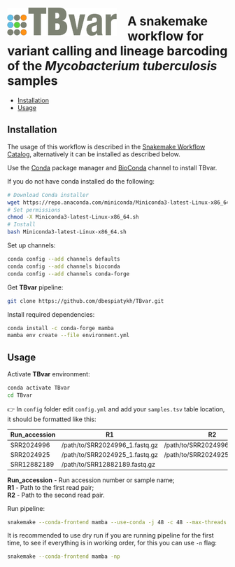 <img align ="left" src=logo.svg width=250px style="padding-right: 25px; padding-top: 25px;">

# A snakemake workflow for variant calling and lineage barcoding of the _Mycobacterium tuberculosis_ samples

- [Installation](#installation)
- [Usage](#usage)

## Installation

The usage of this workflow is described in the [Snakemake Workflow Catalog](https://snakemake.github.io/snakemake-workflow-catalog/?usage=dbespiatykh/TBvar), alternatively it can be installed as described below.

Use the [Conda](https://docs.conda.io/en/latest/) package manager and [BioConda](https://bioconda.github.io/index.html) channel to install TBvar.

If you do not have conda installed do the following:

```bash
# Download Conda installer
wget https://repo.anaconda.com/miniconda/Miniconda3-latest-Linux-x86_64.sh
# Set permissions
chmod -X Miniconda3-latest-Linux-x86_64.sh
# Install
bash Miniconda3-latest-Linux-x86_64.sh
```

Set up channels:

```bash
conda config --add channels defaults
conda config --add channels bioconda
conda config --add channels conda-forge
```

Get **TBvar** pipeline:

```bash
git clone https://github.com/dbespiatykh/TBvar.git
```

Install required dependencies:

```bash
conda install -c conda-forge mamba
mamba env create --file environment.yml
```

## Usage

Activate **TBvar** environment:

```bash
conda activate TBvar
cd TBvar
```

:point_right: In `config` folder edit `config.yml` and add your `samples.tsv` table location, it should be formatted like this:

| Run_accession | R1                             | R2                             |
| ------------- | ------------------------------ | ------------------------------ |
| SRR2024996    | /path/to/SRR2024996_1.fastq.gz | /path/to/SRR2024996_2.fastq.gz |
| SRR2024925    | /path/to/SRR2024925_1.fastq.gz | /path/to/SRR2024925_2.fastq.gz |
| SRR12882189   | /path/to/SRR12882189.fastq.gz  |                                |

**Run_accession** - Run accession number or sample name;\
**R1** - Path to the first read pair;\
**R2** - Path to the second read pair.

Run pipeline:

```bash
snakemake --conda-frontend mamba --use-conda -j 48 -c 48 --max-threads 48 -k --rerun-incomplete
```

It is recommended to use dry run if you are running pipeline for the first time, to see if everything is in working order, for this you can use `-n` flag:

```bash
snakemake --conda-frontend mamba -np
```
